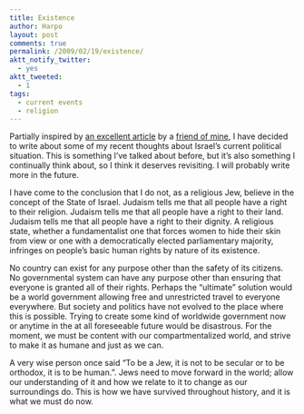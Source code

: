 ```yaml
---
title: Existence
author: Harpo
layout: post
comments: true
permalink: /2009/02/19/existence/
aktt_notify_twitter:
  - yes
aktt_tweeted:
  - 1
tags:
  - current events
  - religion
---
```

Partially inspired by <a href="http://jewschool.com/2009/02/19/15056/why-i-post-the-worst-of-israeli-news/" target="_blank">an excellent article</a> by a <a href="http://www.judaismwithoutborders.org/" target="_blank">friend of mine</a>, I have decided to write about some of my recent thoughts about Israel&#8217;s current political situation. This is something I&#8217;ve talked about before, but it&#8217;s also something I continually think about, so I think it deserves revisiting. I will probably write more in the future.

I have come to the conclusion that I do not, as a religious Jew, believe in the concept of the State of Israel. Judaism tells me that all people have a right to their religion. Judaism tells me that all people have a right to their land. Judaism tells me that all people have a right to their dignity. A religious state, whether a fundamentalist one that forces women to hide their skin from view or one with a democratically elected parliamentary majority, infringes on people&#8217;s basic human rights by nature of its existence.

No country can exist for any purpose other than the safety of its citizens. No governmental system can have any purpose other than ensuring that everyone is granted all of their rights. Perhaps the &#8220;ultimate&#8221; solution would be a world government allowing free and unrestricted travel to everyone everywhere. But society and politics have not evolved to the place where this is possible. Trying to create some kind of worldwide government now or anytime in the at all foreseeable future would be disastrous. For the moment, we must be content with our compartmentalized world, and strive to make it as humane and just as we can.

A very wise person once said &#8220;To be a Jew, it is not to be secular or to be orthodox, it is to be human.&#8221;. Jews need to move forward in the world; allow our understanding of it and how we relate to it to change as our surroundings do. This is how we have survived throughout history, and it is what we must do now.